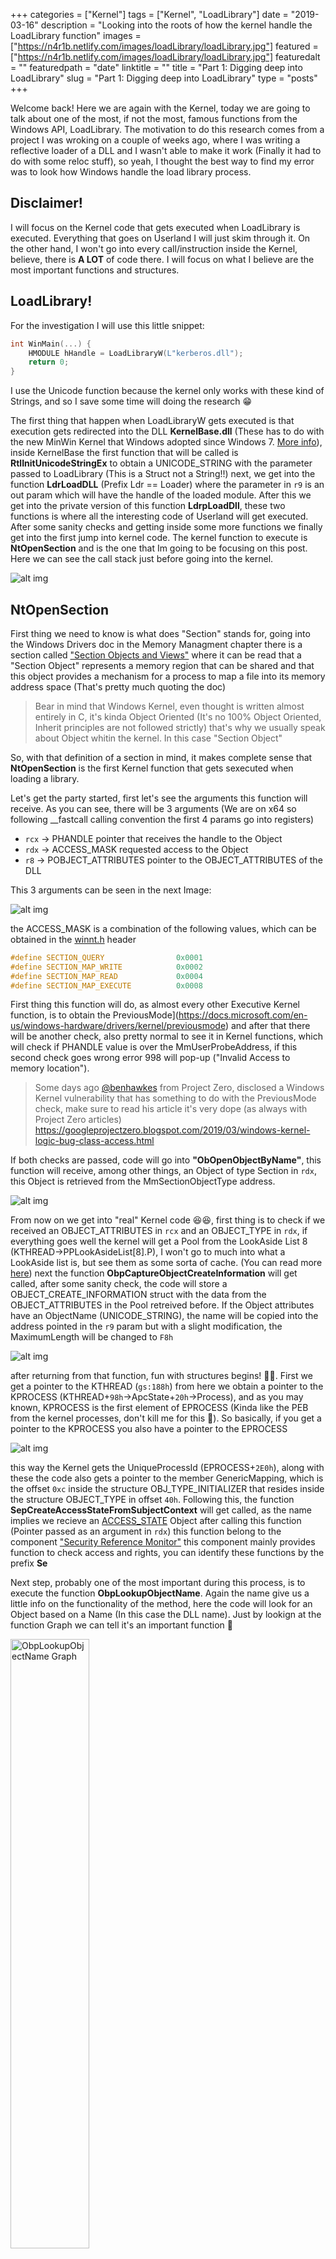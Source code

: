 +++
categories = ["Kernel"]
tags = ["Kernel", "LoadLibrary"]
date = "2019-03-16"
description = "Looking into the roots of how the kernel handle the LoadLibrary function"
images = ["https://n4r1b.netlify.com/images/loadLibrary/loadLibrary.jpg"]
featured = ["https://n4r1b.netlify.com/images/loadLibrary/loadLibrary.jpg"]
featuredalt = ""
featuredpath = "date"
linktitle = ""
title = "Part 1: Digging deep into LoadLibrary"
slug = "Part 1: Digging deep into LoadLibrary"
type = "posts"
+++

Welcome back! Here we are again with the Kernel, today we are going to talk about one of the most, if not the most, famous functions from the Windows API, LoadLibrary. The motivation to do this research comes from a project I was wroking on a couple of weeks ago, where I was writing a reflective loader of a DLL and I wasn't able to make it work (Finally it had to do with some reloc stuff), so yeah, I thought the best way to find my error was to look how Windows handle the load library process.

## Disclaimer!
I will focus on the Kernel code that gets executed when LoadLibrary is executed. Everything that goes on Userland I will just skim through it. On the other hand, I won't go into every call/instruction inside the Kernel, believe, there is **A LOT** of code there. I will focus on what I believe are the most important functions and structures.


## LoadLibrary!
For the investigation I will use this little snippet:

```cpp
int WinMain(...) {
    HMODULE hHandle = LoadLibraryW(L"kerberos.dll");
    return 0;
}
```

I use the Unicode function because the kernel only works with these kind of Strings, and so I save some time will doing the research 😁

The first thing that happen when LoadLibraryW gets executed is that execution gets redirected into the DLL **KernelBase.dll** (These has to do with the new MinWin Kernel that Windows adopted since Windows 7. [More info](https://blog.quarkslab.com/runtime-dll-name-resolution-apisetschema-part-i.html)), inside KernelBase the first function that will be called is **RtlInitUnicodeStringEx** to obtain a UNICODE_STRING with the parameter passed to LoadLibrary (This is a Struct not a String!!) next, we get into the function **LdrLoadDLL** (Prefix Ldr == Loader) where the parameter in ```r9``` is an out param which will have the handle of the loaded module. After this we get into the private version of this function **LdrpLoadDll**, these two functions is where all the interesting code of Userland will get executed. After some sanity checks and getting inside some more functions we finally get into the first jump into kernel code. The kernel function to execute is **NtOpenSection** and is the one that Im going to be focusing on this post. Here we can see the call stack just before going into the kernel.

![alt img](/images/loadLibrary/call_stack_userland.jpg "UserLand CallStack")

## NtOpenSection

First thing we need to know is what does "Section" stands for, going into the Windows Drivers doc in the Memory Managment chapter there is a section called ["Section Objects and Views"](https://docs.microsoft.com/en-us/windows-hardware/drivers/kernel/section-objects-and-views) where it can be read that a "Section Object" represents a memory region that can be shared and that this object provides a mechanism for a process to map a file into its memory address space (That's pretty much quoting the doc)

> Bear in mind that Windows Kernel, even thought is written almost entirely in C, it's kinda Object Oriented (It's no 100% Object Oriented, Inherit principles are not followed strictly) that's why we usually speak about Object whitin the kernel. In this case "Section Object"

So, with that definition of a section in mind, it makes complete sense that **NtOpenSection** is the first Kernel function that gets sexecuted when loading a library.

Let's get the party started, first let's see the arguments this function will receive. As you can see, there will be 3 arguments (We are on x64 so following __fastcall calling convention the first 4 params go into registers)

-  ```rcx``` -> PHANDLE pointer that receives the handle to the Object
-  ```rdx``` -> ACCESS_MASK requested access to the Object
-  ```r8```  -> POBJECT_ATTRIBUTES pointer to the OBJECT_ATTRIBUTES of the DLL

This 3 arguments can be seen in the next Image:

![alt img](/images/loadLibrary/params_opensection.jpg "Params NtOpenSection")

the ACCESS_MASK is a combination of the following values, which can be obtained in the [winnt.h](https://www.codemachine.com/downloads/win10/winnt.h) header
```cpp
#define SECTION_QUERY                0x0001
#define SECTION_MAP_WRITE            0x0002
#define SECTION_MAP_READ             0x0004
#define SECTION_MAP_EXECUTE          0x0008
```
First thing this function will do, as almost every other Executive Kernel function, is to obtain the PreviousMode](https://docs.microsoft.com/en-us/windows-hardware/drivers/kernel/previousmode) and after that there will be another check, also pretty normal to see it in Kernel functions, which will check if PHANDLE value is over the MmUserProbeAddress, if this second check goes wrong error 998 will pop-up ("Invalid Access to memory location").

> Some days ago [@benhawkes](https://twitter.com/benhawkes) from Project Zero, disclosed a Windows Kernel vulnerability that has something to do with the PreviousMode check, make sure to read his article it's very dope (as always with Project Zero articles) https://googleprojectzero.blogspot.com/2019/03/windows-kernel-logic-bug-class-access.html

If both checks are passed, code will go into **"ObOpenObjectByName"**, this function will receive, among other things, an Object of type Section in ```rdx```, this Object is retrieved from the MmSectionObjectType address. 

![alt img](/images/loadLibrary/section_object.jpg "Section Object")

From now on we get into "real" Kernel code 😆😆, first thing is to check if we received an OBJECT_ATTRIBUTES in ```rcx``` and an OBJECT_TYPE in  ```rdx```, if everything goes well the kernel will get a Pool from the LookAside List 8 (KTHREAD->PPLookAsideList[8].P), I won't go to much into what a LookAside list is, but see them as some sorta of cache. (You can read more [here](https://docs.microsoft.com/en-us/windows-hardware/drivers/kernel/using-lookaside-lists)) next the function **ObpCaptureObjectCreateInformation** will get called, after some sanity check, the code will store a OBJECT_CREATE_INFORMATION struct with the data from the OBJECT_ATTRIBUTES in the Pool retreived before. If the Object attributes have an ObjectName (UNICODE_STRING), the name will be copied into the address pointed in the ```r9``` param but with a slight modification, the MaximumLength will be changed to ```F8h```

![alt img](/images/loadLibrary/object_create_info.jpg "Create Information")

after returning from that function, fun with structures begins! 🤣🤣. First we get a pointer to the KTHREAD (```gs:188h```) from here we obtain a pointer to the KPROCESS (KTHREAD+```98h```->ApcState+```20h```->Process), and as you may known, KPROCESS is the first element of EPROCESS (Kinda like the PEB from the kernel processes, don't kill me for this 🤣). So basically, if you get a pointer to the KPROCESS you also have a pointer to the EPROCESS

![alt img](/images/loadLibrary/eprocess_kprocess.jpg "Executive Process, Kernel Process")

this way the Kernel gets the UniqueProcessId (EPROCESS+```2E0h```), along with these the code also gets a pointer to the member GenericMapping, which is the offset ```0xc``` inside the structure OBJ_TYPE_INITIALIZER that resides inside the structure OBJECT_TYPE in offset ```40h```. Following this, the function **SepCreateAccessStateFromSubjectContext** will get called, as the name implies we recieve an [ACCESS_STATE](https://docs.microsoft.com/en-us/windows-hardware/drivers/ddi/content/wdm/ns-wdm-_access_state) Object after calling this function (Pointer passed as an argument in ```rdx```) this function belong to the component ["Security Reference Monitor"](https://docs.microsoft.com/en-us/windows-hardware/drivers/kernel/windows-kernel-mode-security-reference-monitor) this component mainly provides function to check access and rights, you can identify these functions by the prefix **Se**

Next step, probably one of the most important during this process, is to execute the function **ObpLookupObjectName**. Again the name give us a little info on the functionality of the method, here the code will look for an Object based on a Name (In this case the DLL name). Just by lookign at the function Graph we can tell it's an important function 🤣

<img src="/images/loadLibrary/graph.jpg" alt="ObpLookupObjectName Graph" style="margin:auto; width:50%"/>

A pretty valuable aspect to understand these functions is to know which are the arguments the function expect, a lot of the Kernel functions are not documented on the WDK so we get have two options, first one is to reverse the Kernel and try to understand which params are being passed to the function and the second option which is much faster is to search for the function on Google and you'll probably land into [ReactOS](https://reactos.org/) which is a Super Awesome project (kinda an Open-Source Windows) and there are a lot of functions on this project that match the Windows Kernel almost exactly so it's a great way to understand a lot of things inside the kernel, so make sure to visit that project! An idea of how this function arguments look, check the next picture:

<a name="params_obp">
<img src="/images/loadLibrary/params_obplookupobjectname.jpg" alt="Params ObpLookupObjectName" style="margin:auto;"/>
</a>

Inside this function, first thing is to initialize the structure [OBP_LOOKUP_CONTEXT](https://doxygen.reactos.org/dd/d94/struct__OBP__LOOKUP__CONTEXT.html), next we get a reference to the "KnownDlls" Directory Object with the call to **ObReferenceObjectByHandle**, this object contains a list of Section Objects already loaded into memory, and each of them corresponds to one DLL from the "KnownDlls" Register key

> **Spoiler:** As you may see in the Userland Call stack, the function before **NtOpenSection** is called **LdrpFindKnownDll**, these means that if the DLL we are trying to load is not in the list of "KnownDlls" we will get an error

![alt img](/images/loadLibrary/known_dlls.jpg "Known DLLs")

next, the code wil calcualate a Hash with the name of the DLL and it will check if this Hash matches one of the Hashes from the "KnownDlls", if there are no matches then the function will return the error "c0000034: Object Name not found.". From here on, the flow is mainly to clean everything before returning into Userland. 

![alt img](/images/loadLibrary/error_name.jpg "Error c0000034")


> **Another Spoiler:** On part 2 we will see how Userland reacts when it receives the error "c0000034". Quick preview, the DLL will be seeked and the function NtOpenFile will be called

### KnownDll

Now let's imagine the DLL we are looking for is inside the KnownDlls list, For this, 'cause I'm too lazy to compile the code again we will add "kerberos.dll" to this list. We can found this list in the following Register key: ```*HKEY_LOCAL_MACHINE\SYSTEM\ControlSet001\Control\Session Manager\KnownDLLs*```

> **NOTE!** We need elevated privileges to do this, in my case I just set myself as the owner of that key and added the DLL

In the following image you can see how the Kerberos DLL has been loaded as part of the KnownDlls (Haven't checked too much, but I belive the name must be Uppercase because the hash is calculated with the Uppercase name of the DLL, but there are cases like "kernel32.dll" which are in Lowercase so I gotta investigate more on this)

<a name="kerberos">![alt img](/images/loadLibrary/kerberos_knowndll.jpg "Kerberos KnownDll")</a>

Doing a Fast-Forward we can see how the function **ObpLookupObjectName** this time returned 0 instead of "c0000034" as the NTSTATUS

![alt img](/images/loadLibrary/return_knowndll.jpg "Sucessfull ObpLookupObjectName")

For this case we will start directly from the function **ObpLookupObjectName**, specifically from the point where the hash is computed (The code flow is the same until this point for both cases). This time we will look how the hash is calculated by looking at the following pseudocode:


> **NOTE!** This function is undocumented, so is very possible that the implementation changes from one version of Windows to another, even from one SP to the next one. In my particular Im studying the kernel of this version: **Windows 8.1 Kernel Version 9600 MP (2 procs) Free x64**

```cpp
// Credit to Hex-Ray xD
QWORD res = 0;
DWORD hash = 0;
DWORD size = Dll.Length >> 1;
PWSTR dll_buffer = unicode_string_dll.Buffer;

if (size > 4) {
    do {
        QWORD acc = dll_buffer;
        if (!(Dll_Buffer & ff80ff80ff80ff80h))
            acc = (QWORD *) Dll_Buffer & ffdfffdfffdfffdfh;
        }
        /* This code is really executed in the else statement, the if
        statement is a while that goes element by element substracting 
        20h from every element between 61h and 7Ah, of course that's 
        much slower than this */
        size -= 4;
        dll_buffer += 4;
        res = acc + (res >> 1) + 3 * res;
    } while (size >= 4)
    hash = (DWORD) res + (res >> 20h)
    /* If size is not a multiple of 4 the last iteration
    would be done using the while explained before */
}

obpLookupCtx.HashValue = hash;
obpLookupCtx.HashIndex = hash % 25;
```

If you do this operation with the DLL name "kerberos.dll", hopefully, you will get the HashIndex ```20h``` which corresponds to the value 32 in decimal, if you double check the image where I showed that "kerberos.dll" was loaded as part of the [KnownDlls](#kerberos) and check in the column Hash, you can see that the values is 32. Next, the function checks if the calculated hash, which is written to the ```OBP_LOOKUP_CONTEXT``` structure, matches the hash of the section with the, also, calculated index

![alt img](/images/loadLibrary/directory_entry.jpg "Hashes Match")

If this first check goes well, the code then obtains the ```OBJECT_HEADER_NAME_INFO``` using the formula ```ObjectHeader - ObpInfoMaskToOffset - ObpInfoMaskToOffset[InfoMask & 3]```, and summarizing the name of the Object is checked agains the name we passed as a parameter to the function LoadLibrary. If this goes well too, the members Object and EntryLink of ```OBP_LOOKUP_CONTEX``` will be filled consequently, after a couple more checks this structure will be copied into the out parameter pointer and we will return from this function. This function has two out arguments, upon return the first one will have the pointer to the object and the second one will have the pointer to the filled ```OBP_LOOKUP_CONTEX``` structure.

![alt img](/images/loadLibrary/return_obplookupobjectname.jpg "return ObpLookupObjectName")

If you check the arguments the function receives ([here](#params_obp)) the value FoundObject will be on ```rsp+68h``` while the structure ```OBP_LOOKUP_CONTEX``` will be on ```rsp+48h```. Also look how the Object doesnt' have any Handle opened still, this will happen in the last function we are going to study today **ObpCreateHandle**, this function will be in cahrge of getting the handle from the Object.

This function also has A LOT of code, and since this is already quite long I won't go into much detail (Maybe in other Post I could go into more detail, because is a pretty interesting function)

The most importante arguments that **ObpCreateHandle** will receive are on ```rcx```, where it will receive a value from the ``OB_OPEN_REASON`` enum. One of the following: 
```cpp
ObCreateHandle      =   0
ObOpenHandle        =   1
ObDuplicateHandle   =   2
ObInheritHandle     =   3
ObMaxOpenReason     =   4
```
then in ```rdx``` the function expects a reference to the Object (The DLL Section Object), and in ```r9``` the function will receive an ACCESS_STATE structure, with the ACCESS_MASK among other interesting things.

We this in mind, and knowing in this case the value from the ``OB_OPEN_REASON`` enum will be ObOpenHandle, let's roll. The first thing the function will do is check if the handler we are trying to obtain is for a Kernel Object (With other words, we are trying to get a [Kernel Handle](https://docs.microsoft.com/en-us/windows/desktop/sysinfo/kernel-objects)). If this is not the case, then the function will retreive the ObjectTable (```KTHREAD->ApcState->Process->(EPROCESS) ObjectTable```) which corresponds to a ``HANDLE_TABLE`` structure, after some checks the function [**ExAcquireResourceSharedLite**](https://docs.microsoft.com/en-us/windows-hardware/drivers/ddi/content/wdm/nf-wdm-exacquireresourcesharedlite) will get called in order to get the resources of the PrimaryToken (When I say resource Im speaking about the structure ```ERESOURCES``` which is some sort of mutex, you can read more about resources [here](https://docs.microsoft.com/en-us/windows-hardware/drivers/kernel/introduction-to-eresource-routines))

If the resource has been acquired the the function [**SeAccessCheck**](https://docs.microsoft.com/en-us/windows-hardware/drivers/ddi/content/wdm/nf-wdm-seaccesscheck) will be called, these function checks if the requested access right to the specific object can be granted. If these rights are granted we get inot the function **ObpIncrementHandleCountEx** which is in charge of incrementing the Handle count from both this Section Object we are trying to get the handle of and the general Section Object Type count (This function only increment the counter, but this doesn't mean the handle is open. This can be check by running ```!object [object]``` and you'll notice the HandleCount has been incremented, but checking the handles of the process ```!handle``` you won't see any reference to this handle)

Lastly, the handle will be open. To save some time I will show some pseudocode of how this is done and I will add comments in the code. (Again pseudocode sponsored by Hex-Rays 🤣)

```cpp
// Im goint to simplify, there will be no check nor casts
HANDLE_TABLE * HandleTable = {};
HANDLE_TABLE_ENTRY * NewHandle = {};
HANDLE_TABLE_FREE_LIST * HandlesFreeList = {};

// Get reference to the Object and his attributes (rsp+28h), to get
// the object we use the Object Header (OBJECT_HEADER) which is 
// obtained from the Object-30h (OBJECT_HEADER+30h->Body) 
QWORD LowValue = 
    (((DWORD) Attributes & 7 << 11) | (Dll_object - 30h << 10) | 1)
// Get the type, Object-18h (OBJECT_HEADER+18h->TypeIndex)
HIDWORD(HighValue) = Dll_Object - 18h
// Get the requested access 
LODWORD(HighValue) = ptrAccessState.PrevGrantedAccess & 0xFDFFFFFF;
// Get the HANDLE_TABLE from the process
HandleTable = KeGetCurrentThread()->ApcState.Process->ObjectTable;
// Calculate index based on Processor number 
indexTable = Pcrb.Number % nt!ExpUuidSequenceNumberValid+0x1;

// Get the List of Free Handles
HandlesFreeList = HandleTable->FreeLists[indexTable];
if(HandlesFreeList) {
    Lock(HandlesFreeList); // This is more complex than this
    // Get the First Free Handle
    NewHandle = HandlesFreeList->FirstFreeHandleEntry;
    if (NewHandle) {
        // Make the Free handles list point to the next free handle
        tmp = NewHandle->NextFreeHandleEntry;
        HandlesFreeList->FirstFreeHandleEntry = tmp;
        // Increment Handle count
        ++HandlesFreeList->HandleCount;
    }
    UnLock(HandlesFreeList);
}

if (NewHandle) {
    // Obtain the HandleValue, just to return it
    tmp = *((NewHandle & 0xFFFFFFFFFFFFF000) + 8)
    tmp1 = NewHandle - (NewHandle & 0xFFFFFFFFFFFFF000) >> 4;
    HandleValue = tmp + tmp1*4;
    // Assign pre-computed values to the handle so it
    // knows to which object points, whick type of object it
    // is and which permissions where granted
    NewHandle->LowValue = LowValue;
    NewHandle->HighValue = HighValue;
}
```

Finally, the function will return the Handle value in ```rsp+48```. From now until returning to Userland, everything is related to cleaning the machine state (Structures, Single Lists, Access States, etc...) and when we finally reach Userland (**LdrpFindKnowDll**) we will have the handle and the STATUS will be 0.

![alt img](/images/loadLibrary/handle.jpg "Created Handle")

> This handle has nothing to do with the HANDLE of the module that LoadLibrary will return when everything is done executing, this is just a handle to a Section Object that will be used "internally". Even more, right at this point the DLL is not even loaded in the address space of the process, how that happens is what we are going to see in Part 2

## Conclusions

As you can see, there is a lot of code inside the Kernel, and not everything is straight forward, I would dare to say that things are pretty complex. Have in mind that this is something quite simple, we will get into more sophisticated stuff 😀😀. On the other hand, I left **A LOOT** of code, structures, lists, etc... without commenting nor mentioning so please don't kill me for this, I tried to summarize into what I thoutgh was the most important. Of course, as always if you have any doubts, questions or if there's something wrong and you want to bash me don't hesitate to contact me (it's free!!).
And that's all folks, I hope you enjoyed it and see you in Part 2!! I'm off!! 🤪🤪

[@n4r1b](https://www.twitter.com/n4r1b)
